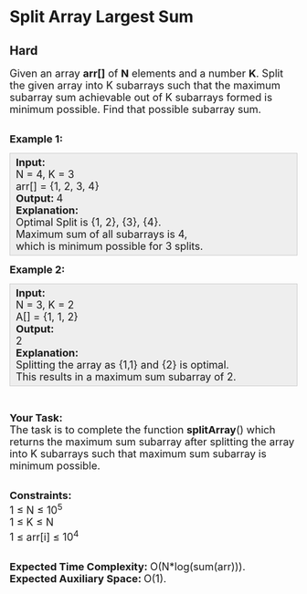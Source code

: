 # Split Array Largest Sum
## Hard
<div class="problems_problem_content__Xm_eO"><p><span style="font-size:18px">Given an array <strong>arr[]</strong> of <strong>N</strong> elements and a number <strong>K</strong>. Split the given array into K subarrays such that the maximum subarray sum achievable out of K subarrays formed is minimum possible. Find that possible subarray sum.</span></p>

<p><br>
<span style="font-size:18px"><strong>Example 1:</strong></span></p>

<div style="background: rgb(238, 238, 238); border: 1px solid rgb(204, 204, 204); padding: 5px 10px; --darkreader-inline-bgimage: initial; --darkreader-inline-bgcolor: #222426; --darkreader-inline-border-top: #3e4446; --darkreader-inline-border-right: #3e4446; --darkreader-inline-border-bottom: #3e4446; --darkreader-inline-border-left: #3e4446;" data-darkreader-inline-bgimage="" data-darkreader-inline-bgcolor="" data-darkreader-inline-border-top="" data-darkreader-inline-border-right="" data-darkreader-inline-border-bottom="" data-darkreader-inline-border-left=""><span style="font-size:18px"><strong>Input:</strong><br>
N = 4, K = 3<br>
arr[] = {1, 2, 3, 4}<br>
<strong>Output: </strong>4<br>
<strong>Explanation:</strong><br>
Optimal Split is {1, 2}, {3}, {4}.<br>
Maximum sum of all subarrays is 4,<br>
which is minimum possible for 3 splits.&nbsp;</span></div>

<p><span style="font-size:18px"><strong>Example 2:</strong></span></p>

<div style="background: rgb(238, 238, 238); border: 1px solid rgb(204, 204, 204); padding: 5px 10px; --darkreader-inline-bgimage: initial; --darkreader-inline-bgcolor: #222426; --darkreader-inline-border-top: #3e4446; --darkreader-inline-border-right: #3e4446; --darkreader-inline-border-bottom: #3e4446; --darkreader-inline-border-left: #3e4446;" data-darkreader-inline-bgimage="" data-darkreader-inline-bgcolor="" data-darkreader-inline-border-top="" data-darkreader-inline-border-right="" data-darkreader-inline-border-bottom="" data-darkreader-inline-border-left=""><span style="font-size:18px"><strong>Input:</strong><br>
N = 3, K = 2<br>
A[] = {1, 1, 2}<br>
<strong>Output:</strong><br>
2<br>
<strong>Explanation:</strong><br>
Splitting the array as {1,1} and {2} is optimal.<br>
This results in a maximum sum subarray of 2.</span></div>

<p>&nbsp;</p>

<p><span style="font-size:18px"><strong>Your Task:</strong><br>
The task is to complete the function <strong>splitArray</strong>() which returns the maximum sum subarray after splitting the array into K subarrays such that maximum sum subarray is minimum possible.</span></p>

<p><br>
<span style="font-size:18px"><strong>Constraints:</strong><br>
1 ≤ N ≤ 10<sup>5</sup><br>
1 ≤ K ≤ N<br>
1 ≤ arr[i] ≤ 10<sup>4</sup></span></p>

<p><br>
<span style="font-size:18px"><strong>Expected Time Complexity:&nbsp;</strong>O(N*log(sum(arr))).<br>
<strong>Expected Auxiliary Space:&nbsp;</strong>O(1).</span></p>
</div>